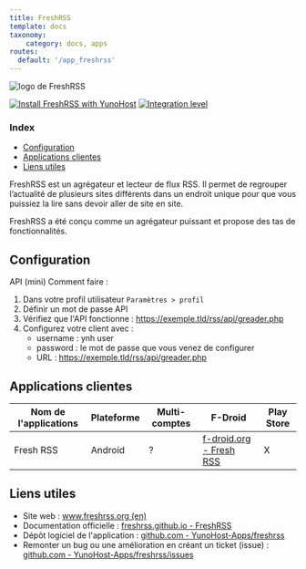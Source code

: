 ```yaml
---
title: FreshRSS
template: docs
taxonomy:
    category: docs, apps
routes:
  default: '/app_freshrss'
---
```


![logo de FreshRSS](image://freshrss_logo.svg?height=80)

[![Install FreshRSS with YunoHost](https://install-app.yunohost.org/install-with-yunohost.png)](https://install-app.yunohost.org/?app=freshrss) [![Integration level](https://dash.yunohost.org/integration/freshrss.svg)](https://dash.yunohost.org/appci/app/freshrss)

### Index

- [Configuration](#configuration)
- [Applications clientes](#applications-clientes)
- [Liens utiles](#liens-utiles)

FreshRSS est un agrégateur et lecteur de flux RSS. Il permet de regrouper l’actualité de plusieurs sites différents dans un endroit unique pour que vous puissiez la lire sans devoir aller de site en site.

FreshRSS a été conçu comme un agrégateur puissant et propose des tas de fonctionnalités.

## Configuration

API (mini) Comment faire :
1. Dans votre profil utilisateur `Paramètres > profil`
2. Définir un mot de passe API
3. Vérifiez que l'API fonctionne : https://exemple.tld/rss/api/greader.php
4. Configurez votre client avec :
    + username : ynh user
    + password : le mot de passe que vous venez de configurer
    + URL : https://exemple.tld/rss/api/greader.php

## Applications clientes

| Nom de l'applications | Plateforme | Multi-comptes | F-Droid | Play Store |
|-----------------------|------------|---------------|---------|------------|
| Fresh RSS | Android | ? | [f-droid.org - Fresh RSS](https://f-droid.org/fr/packages/fr.chenry.android.freshrss/) | X |

## Liens utiles

 + Site web : [www.freshrss.org (en)](https://www.freshrss.org/)
 + Documentation officielle : [freshrss.github.io - FreshRSS](https://freshrss.github.io/FreshRSS/fr/)
 + Dépôt logiciel de l'application : [github.com - YunoHost-Apps/freshrss](https://github.com/YunoHost-Apps/freshrss_ynh)
 + Remonter un bug ou une amélioration en créant un ticket (issue) : [github.com - YunoHost-Apps/freshrss/issues](https://github.com/YunoHost-Apps/freshrss_ynh/issues)

